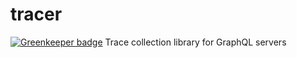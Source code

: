 # tracer

[![Greenkeeper badge](https://badges.greenkeeper.io/apollographql/graphql-tracer.svg)](https://greenkeeper.io/)
Trace collection library for GraphQL servers
